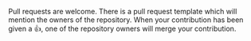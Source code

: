 Pull requests are welcome. There is a pull request template which will mention the owners of the repository. When your contribution has been given a :+1:, one of the repository owners will merge your contribution.
